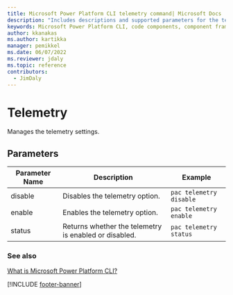 ```yaml
---
title: Microsoft Power Platform CLI telemetry command| Microsoft Docs
description: "Includes descriptions and supported parameters for the telemetry command."
keywords: Microsoft Power Platform CLI, code components, component framework, CLI
author: kkanakas
ms.author: kartikka
manager: pemikkel
ms.date: 06/07/2022
ms.reviewer: jdaly
ms.topic: reference
contributors:
  - JimDaly
---
```


# Telemetry

Manages the telemetry settings.

## Parameters

| Parameter Name | Description                                           | Example                 |
| -------------- | ----------------------------------------------------- | ----------------------- |
| disable        | Disables the telemetry option.                        | `pac telemetry disable` |
| enable         | Enables the telemetry option.                         | `pac telemetry enable`  |
| status         | Returns whether the telemetry is enabled or disabled. | `pac telemetry status`  |

### See also

[What is Microsoft Power Platform CLI?](../introduction.md)

[!INCLUDE [footer-banner](../../../includes/footer-banner.md)]
